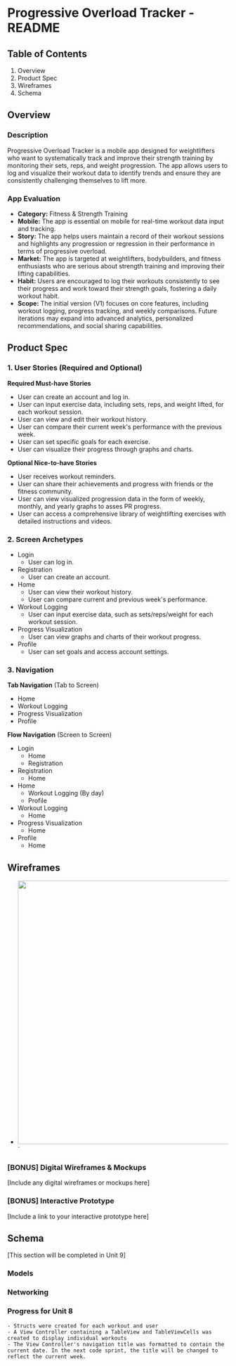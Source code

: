# Progressive Overload Tracker - README

## Table of Contents

1. Overview
2. Product Spec
3. Wireframes
4. Schema

## Overview

### Description

Progressive Overload Tracker is a mobile app designed for weightlifters who want to systematically track and improve their strength training by monitoring their sets, reps, and weight progression. The app allows users to log and visualize their workout data to identify trends and ensure they are consistently challenging themselves to lift more.

### App Evaluation

- **Category:** Fitness & Strength Training
- **Mobile:** The app is essential on mobile for real-time workout data input and tracking.
- **Story:** The app helps users maintain a record of their workout sessions and highlights any progression or regression in their performance in terms of progressive overload.
- **Market:** The app is targeted at weightlifters, bodybuilders, and fitness enthusiasts who are serious about strength training and improving their lifting capabilities.
- **Habit:** Users are encouraged to log their workouts consistently to see their progress and work toward their strength goals, fostering a daily workout habit.
- **Scope:** The initial version (V1) focuses on core features, including workout logging, progress tracking, and weekly comparisons. Future iterations may expand into advanced analytics, personalized recommendations, and social sharing capabilities.

## Product Spec

### 1. User Stories (Required and Optional)

**Required Must-have Stories**

- User can create an account and log in.
- User can input exercise data, including sets, reps, and weight lifted, for each workout session.
- User can view and edit their workout history.
- User can compare their current week's performance with the previous week.
- User can set specific goals for each exercise.
- User can visualize their progress through graphs and charts.

**Optional Nice-to-have Stories**

- User receives workout reminders.
- User can share their achievements and progress with friends or the fitness community.
- User can view visualized progression data in the form of weekly, monthly, and yearly graphs to asses PR progress.
- User can access a comprehensive library of weightlifting exercises with detailed instructions and videos.

### 2. Screen Archetypes

- Login
  - User can log in.
- Registration
  - User can create an account.
- Home
  - User can view their workout history.
  - User can compare current and previous week's performance.
- Workout Logging
  - User can input exercise data, such as sets/reps/weight for each workout session.
- Progress Visualization
  - User can view graphs and charts of their workout progress.
- Profile
  - User can set goals and access account settings.

### 3. Navigation

**Tab Navigation** (Tab to Screen)

- Home
- Workout Logging
- Progress Visualization
- Profile

**Flow Navigation** (Screen to Screen)

- Login
  - Home
  - Registration
- Registration
  - Home
- Home
  - Workout Logging (By day)
  - Profile
- Workout Logging
  - Home
- Progress Visualization
  - Home
- Profile
  - Home

## Wireframes
-  <img src="https://i.imgur.com/uzeh57e.jpg" width=600>` 

### [BONUS] Digital Wireframes & Mockups

[Include any digital wireframes or mockups here]

### [BONUS] Interactive Prototype

[Include a link to your interactive prototype here]

## Schema

[This section will be completed in Unit 9]

### Models

### Networking

### Progress for Unit 8

    - Structs were created for each workout and user
    - A View Controller containing a TableView and TableViewCells was created to display individual workouts
    - The View Controller's navigation title was formatted to contain the current date. In the next code sprint, the title will be changed to reflect the current week.
